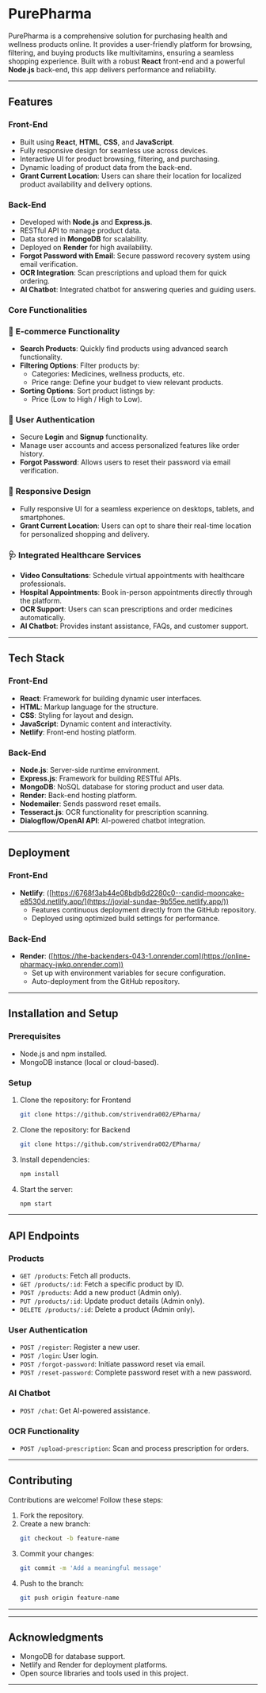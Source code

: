 # PurePharma

PurePharma is a comprehensive solution for purchasing health and wellness products online. It provides a user-friendly platform for browsing, filtering, and buying products like multivitamins, ensuring a seamless shopping experience. Built with a robust **React** front-end and a powerful **Node.js** back-end, this app delivers performance and reliability.

---

## Features

### Front-End

- Built using **React**, **HTML**, **CSS**, and **JavaScript**.
- Fully responsive design for seamless use across devices.
- Interactive UI for product browsing, filtering, and purchasing.
- Dynamic loading of product data from the back-end.
- **Grant Current Location**: Users can share their location for localized product availability and delivery options.

### Back-End

- Developed with **Node.js** and **Express.js**.
- RESTful API to manage product data.
- Data stored in **MongoDB** for scalability.
- Deployed on **Render** for high availability.
- **Forgot Password with Email**: Secure password recovery system using email verification.
- **OCR Integration**: Scan prescriptions and upload them for quick ordering.
- **AI Chatbot**: Integrated chatbot for answering queries and guiding users.

### Core Functionalities

### 🛒 **E-commerce Functionality**

- **Search Products**: Quickly find products using advanced search functionality.
- **Filtering Options**: Filter products by:
  - Categories: Medicines, wellness products, etc.
  - Price range: Define your budget to view relevant products.
- **Sorting Options**: Sort product listings by:
  - Price (Low to High / High to Low).

### 👤 **User Authentication**

- Secure **Login** and **Signup** functionality.
- Manage user accounts and access personalized features like order history.
- **Forgot Password**: Allows users to reset their password via email verification.

### 📱 **Responsive Design**

- Fully responsive UI for a seamless experience on desktops, tablets, and smartphones.
- **Grant Current Location**: Users can opt to share their real-time location for personalized shopping and delivery.

### 🩺 **Integrated Healthcare Services**

- **Video Consultations**: Schedule virtual appointments with healthcare professionals.
- **Hospital Appointments**: Book in-person appointments directly through the platform.
- **OCR Support**: Users can scan prescriptions and order medicines automatically.
- **AI Chatbot**: Provides instant assistance, FAQs, and customer support.

---

## Tech Stack

### Front-End

- **React**: Framework for building dynamic user interfaces.
- **HTML**: Markup language for the structure.
- **CSS**: Styling for layout and design.
- **JavaScript**: Dynamic content and interactivity.
- **Netlify**: Front-end hosting platform.

### Back-End

- **Node.js**: Server-side runtime environment.
- **Express.js**: Framework for building RESTful APIs.
- **MongoDB**: NoSQL database for storing product and user data.
- **Render**: Back-end hosting platform.
- **Nodemailer**: Sends password reset emails.
- **Tesseract.js**: OCR functionality for prescription scanning.
- **Dialogflow/OpenAI API**: AI-powered chatbot integration.

---

## Deployment

### Front-End

- **Netlify**: ([https://6768f3ab44e08bdb6d2280c0--candid-mooncake-e8530d.netlify.app/](https://jovial-sundae-9b55ee.netlify.app/))
  - Features continuous deployment directly from the GitHub repository.
  - Deployed using optimized build settings for performance.

### Back-End

- **Render**: ([https://the-backenders-043-1.onrender.com](https://online-pharmacy-jwkq.onrender.com))
  - Set up with environment variables for secure configuration.
  - Auto-deployment from the GitHub repository.


---

## Installation and Setup

### Prerequisites

- Node.js and npm installed.
- MongoDB instance (local or cloud-based).

### Setup

1. Clone the repository: for Frontend

   ```bash
   git clone https://github.com/strivendra002/EPharma/
   ```

2. Clone the repository: for Backend

   ```bash
   git clone https://github.com/strivendra002/EPharma/
   ```

3. Install dependencies:

   ```bash
   npm install
   ```

4. Start the server:

   ```bash
   npm start
   ```

---

## API Endpoints

### Products

- `GET /products`: Fetch all products.
- `GET /products/:id`: Fetch a specific product by ID.
- `POST /products`: Add a new product (Admin only).
- `PUT /products/:id`: Update product details (Admin only).
- `DELETE /products/:id`: Delete a product (Admin only).

### User Authentication

- `POST /register`: Register a new user.
- `POST /login`: User login.
- `POST /forgot-password`: Initiate password reset via email.
- `POST /reset-password`: Complete password reset with a new password.

### AI Chatbot

- `POST /chat`: Get AI-powered assistance.

### OCR Functionality

- `POST /upload-prescription`: Scan and process prescription for orders.

---






## Contributing

Contributions are welcome! Follow these steps:

1. Fork the repository.
2. Create a new branch:
   ```bash
   git checkout -b feature-name
   ```
3. Commit your changes:
   ```bash
   git commit -m 'Add a meaningful message'
   ```
4. Push to the branch:
   ```bash
   git push origin feature-name
   ```

---


---

## Acknowledgments

- MongoDB for database support.
- Netlify and Render for deployment platforms.
- Open source libraries and tools used in this project.

---



